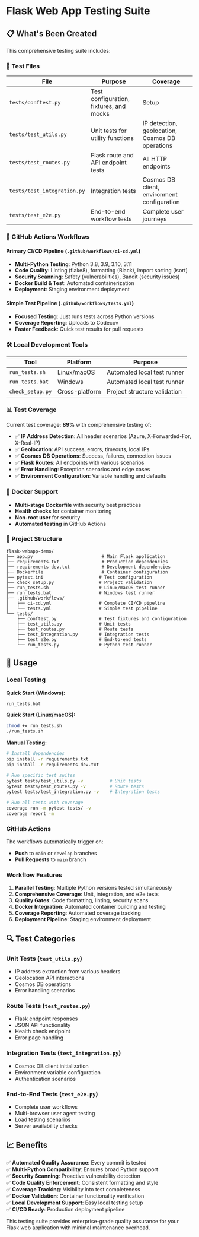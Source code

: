 # Flask Web App Testing Suite

## 📋 What's Been Created

This comprehensive testing suite includes:

### 🧪 Test Files

| File | Purpose | Coverage |
|------|---------|----------|
| `tests/conftest.py` | Test configuration, fixtures, and mocks | Setup |
| `tests/test_utils.py` | Unit tests for utility functions | IP detection, geolocation, Cosmos DB operations |
| `tests/test_routes.py` | Flask route and API endpoint tests | All HTTP endpoints |
| `tests/test_integration.py` | Integration tests | Cosmos DB client, environment configuration |
| `tests/test_e2e.py` | End-to-end workflow tests | Complete user journeys |

### 🔧 GitHub Actions Workflows

#### Primary CI/CD Pipeline (`.github/workflows/ci-cd.yml`)
- **Multi-Python Testing**: Python 3.8, 3.9, 3.10, 3.11
- **Code Quality**: Linting (flake8), formatting (Black), import sorting (isort)
- **Security Scanning**: Safety (vulnerabilities), Bandit (security issues)
- **Docker Build & Test**: Automated containerization
- **Deployment**: Staging environment deployment

#### Simple Test Pipeline (`.github/workflows/tests.yml`)
- **Focused Testing**: Just runs tests across Python versions
- **Coverage Reporting**: Uploads to Codecov
- **Faster Feedback**: Quick test results for pull requests

### 🛠️ Local Development Tools

| Tool | Platform | Purpose |
|------|----------|---------|
| `run_tests.sh` | Linux/macOS | Automated local test runner |
| `run_tests.bat` | Windows | Automated local test runner |
| `check_setup.py` | Cross-platform | Project structure validation |

### 📊 Test Coverage

Current test coverage: **89%** with comprehensive testing of:

- ✅ **IP Address Detection**: All header scenarios (Azure, X-Forwarded-For, X-Real-IP)
- ✅ **Geolocation**: API success, errors, timeouts, local IPs
- ✅ **Cosmos DB Operations**: Success, failures, connection issues
- ✅ **Flask Routes**: All endpoints with various scenarios
- ✅ **Error Handling**: Exception scenarios and edge cases
- ✅ **Environment Configuration**: Variable handling and defaults

### 🐳 Docker Support

- **Multi-stage Dockerfile** with security best practices
- **Health checks** for container monitoring
- **Non-root user** for security
- **Automated testing** in GitHub Actions

### 📁 Project Structure

```
flask-webapp-demo/
├── app.py                          # Main Flask application
├── requirements.txt                # Production dependencies
├── requirements-dev.txt            # Development dependencies
├── Dockerfile                      # Container configuration
├── pytest.ini                     # Test configuration
├── check_setup.py                 # Project validation
├── run_tests.sh                   # Linux/macOS test runner
├── run_tests.bat                  # Windows test runner
├── .github/workflows/
│   ├── ci-cd.yml                  # Complete CI/CD pipeline
│   └── tests.yml                  # Simple test pipeline
└── tests/
    ├── conftest.py                # Test fixtures and configuration
    ├── test_utils.py              # Unit tests
    ├── test_routes.py             # Route tests
    ├── test_integration.py        # Integration tests
    ├── test_e2e.py                # End-to-end tests
    └── run_tests.py               # Python test runner
```

## 🚀 Usage

### Local Testing

**Quick Start (Windows):**
```cmd
run_tests.bat
```

**Quick Start (Linux/macOS):**
```bash
chmod +x run_tests.sh
./run_tests.sh
```

**Manual Testing:**
```bash
# Install dependencies
pip install -r requirements.txt
pip install -r requirements-dev.txt

# Run specific test suites
pytest tests/test_utils.py -v          # Unit tests
pytest tests/test_routes.py -v         # Route tests
pytest tests/test_integration.py -v    # Integration tests

# Run all tests with coverage
coverage run -m pytest tests/ -v
coverage report -m
```

### GitHub Actions

The workflows automatically trigger on:
- **Push** to `main` or `develop` branches
- **Pull Requests** to `main` branch

### Workflow Features

1. **Parallel Testing**: Multiple Python versions tested simultaneously
2. **Comprehensive Coverage**: Unit, integration, and e2e tests
3. **Quality Gates**: Code formatting, linting, security scans
4. **Docker Integration**: Automated container building and testing
5. **Coverage Reporting**: Automated coverage tracking
6. **Deployment Pipeline**: Staging environment deployment

## 🔍 Test Categories

### Unit Tests (`test_utils.py`)
- IP address extraction from various headers
- Geolocation API interactions
- Cosmos DB operations
- Error handling scenarios

### Route Tests (`test_routes.py`)
- Flask endpoint responses
- JSON API functionality
- Health check endpoint
- Error page handling

### Integration Tests (`test_integration.py`)
- Cosmos DB client initialization
- Environment variable configuration
- Authentication scenarios

### End-to-End Tests (`test_e2e.py`)
- Complete user workflows
- Multi-browser user agent testing
- Load testing scenarios
- Server availability checks

## 📈 Benefits

✅ **Automated Quality Assurance**: Every commit is tested  
✅ **Multi-Python Compatibility**: Ensures broad Python support  
✅ **Security Scanning**: Proactive vulnerability detection  
✅ **Code Quality Enforcement**: Consistent formatting and style  
✅ **Coverage Tracking**: Visibility into test completeness  
✅ **Docker Validation**: Container functionality verification  
✅ **Local Development Support**: Easy local testing setup  
✅ **CI/CD Ready**: Production deployment pipeline  

This testing suite provides enterprise-grade quality assurance for your Flask web application with minimal maintenance overhead.
